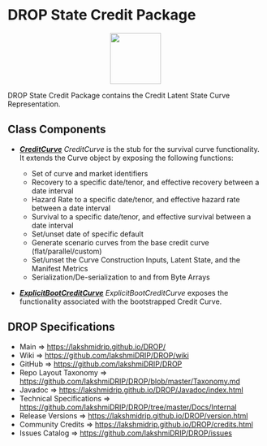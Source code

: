 # DROP State Credit Package

<p align="center"><img src="https://github.com/lakshmiDRIP/DROP/blob/master/DRIP_Logo.gif?raw=true" width="100"></p>

DROP State Credit Package contains the Credit Latent State Curve Representation.


## Class Components

 * [***CreditCurve***](https://github.com/lakshmiDRIP/DROP/tree/master/src/main/java/org/drip/state/credit/CreditCurve.java)
 <i>CreditCurve</i> is the stub for the survival curve functionality. It extends the Curve object by exposing
 the following functions:
 	* Set of curve and market identifiers
 	* Recovery to a specific date/tenor, and effective recovery between a date interval
 	* Hazard Rate to a specific date/tenor, and effective hazard rate between a date interval
 	* Survival to a specific date/tenor, and effective survival between a date interval
 	* Set/unset date of specific default
 	* Generate scenario curves from the base credit curve (flat/parallel/custom)
 	* Set/unset the Curve Construction Inputs, Latent State, and the Manifest Metrics
 	* Serialization/De-serialization to and from Byte Arrays

 * [***ExplicitBootCreditCurve***](https://github.com/lakshmiDRIP/DROP/tree/master/src/main/java/org/drip/state/credit/ExplicitBootCreditCurve.java)
 <i>ExplicitBootCreditCurve</i> exposes the functionality associated with the bootstrapped Credit Curve.


## DROP Specifications

 * Main                     => https://lakshmidrip.github.io/DROP/
 * Wiki                     => https://github.com/lakshmiDRIP/DROP/wiki
 * GitHub                   => https://github.com/lakshmiDRIP/DROP
 * Repo Layout Taxonomy     => https://github.com/lakshmiDRIP/DROP/blob/master/Taxonomy.md
 * Javadoc                  => https://lakshmidrip.github.io/DROP/Javadoc/index.html
 * Technical Specifications => https://github.com/lakshmiDRIP/DROP/tree/master/Docs/Internal
 * Release Versions         => https://lakshmidrip.github.io/DROP/version.html
 * Community Credits        => https://lakshmidrip.github.io/DROP/credits.html
 * Issues Catalog           => https://github.com/lakshmiDRIP/DROP/issues
